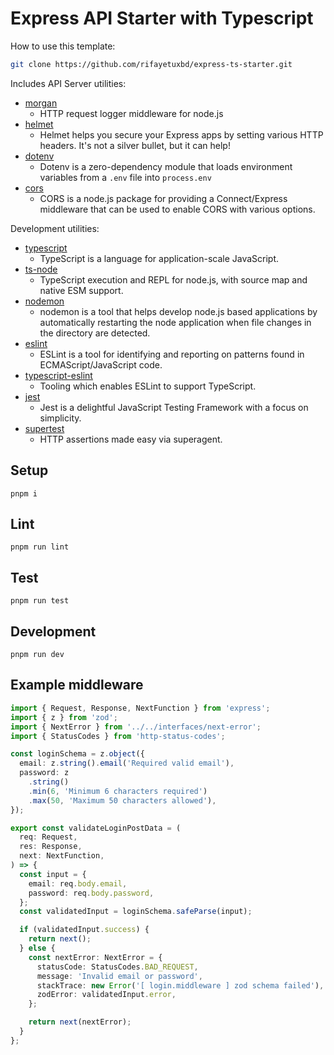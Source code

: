 # Express API Starter with Typescript

How to use this template:

```sh
git clone https://github.com/rifayetuxbd/express-ts-starter.git
```

Includes API Server utilities:

- [morgan](https://www.npmjs.com/package/morgan)
  - HTTP request logger middleware for node.js
- [helmet](https://www.npmjs.com/package/helmet)
  - Helmet helps you secure your Express apps by setting various HTTP headers. It's not a silver bullet, but it can help!
- [dotenv](https://www.npmjs.com/package/dotenv)
  - Dotenv is a zero-dependency module that loads environment variables from a `.env` file into `process.env`
- [cors](https://www.npmjs.com/package/cors)
  - CORS is a node.js package for providing a Connect/Express middleware that can be used to enable CORS with various options.

Development utilities:

- [typescript](https://www.npmjs.com/package/typescript)
  - TypeScript is a language for application-scale JavaScript.
- [ts-node](https://www.npmjs.com/package/ts-node)
  - TypeScript execution and REPL for node.js, with source map and native ESM support.
- [nodemon](https://www.npmjs.com/package/nodemon)
  - nodemon is a tool that helps develop node.js based applications by automatically restarting the node application when file changes in the directory are detected.
- [eslint](https://www.npmjs.com/package/eslint)
  - ESLint is a tool for identifying and reporting on patterns found in ECMAScript/JavaScript code.
- [typescript-eslint](https://typescript-eslint.io/)
  - Tooling which enables ESLint to support TypeScript.
- [jest](https://www.npmjs.com/package/jest)
  - Jest is a delightful JavaScript Testing Framework with a focus on simplicity.
- [supertest](https://www.npmjs.com/package/supertest)
  - HTTP assertions made easy via superagent.

## Setup

```
pnpm i
```

## Lint

```
pnpm run lint
```

## Test

```
pnpm run test
```

## Development

```
pnpm run dev
```

## Example middleware

```ts
import { Request, Response, NextFunction } from 'express';
import { z } from 'zod';
import { NextError } from '../../interfaces/next-error';
import { StatusCodes } from 'http-status-codes';

const loginSchema = z.object({
  email: z.string().email('Required valid email'),
  password: z
    .string()
    .min(6, 'Minimum 6 characters required')
    .max(50, 'Maximum 50 characters allowed'),
});

export const validateLoginPostData = (
  req: Request,
  res: Response,
  next: NextFunction,
) => {
  const input = {
    email: req.body.email,
    password: req.body.password,
  };
  const validatedInput = loginSchema.safeParse(input);

  if (validatedInput.success) {
    return next();
  } else {
    const nextError: NextError = {
      statusCode: StatusCodes.BAD_REQUEST,
      message: 'Invalid email or password',
      stackTrace: new Error('[ login.middleware ] zod schema failed'),
      zodError: validatedInput.error,
    };

    return next(nextError);
  }
};
```
